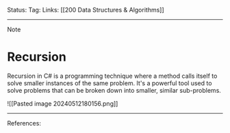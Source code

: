 Status: 
Tag:
Links: [[200 Data Structures & Algorithms]]

---
> [!note] 
>  # Recursion

Recursion in C# is a programming technique where a method calls itself to solve smaller instances of the same problem. It's a powerful tool used to solve problems that can be broken down into smaller, similar sub-problems.

![[Pasted image 20240512180156.png]]








---
References: